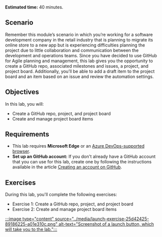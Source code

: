 
**Estimated time:** 40 minutes.

## Scenario

Remember this module’s scenario in which you’re working for a software development company in the retail industry that is planning to migrate its online store to a new app but is experiencing difficulties planning the project due to little collaboration and communication between the development and operations teams. Since you have decided to use GitHub for Agile planning and management, this lab gives you the opportunity to create a GitHub repo, associated milestones and issues, a project, and project board. Additionally, you’ll be able to add a draft item to the project board and an item based on an issue and review the automation settings.

## Objectives

In this lab, you will:

 -  Create a GitHub repo, project, and project board
 -  Create and manage project board items

## Requirements

 -  This lab requires **Microsoft Edge** or an [Azure DevOps-supported browser](/azure/devops/server/compatibility).
 -  **Set up an GitHub account:** If you don't already have a GitHub account that you can use for this lab, create one by following the instructions available in the article [Creating an account on GitHub](https://docs.github.com/get-started/quickstart/creating-an-account-on-github).

## Exercises

During this lab, you'll complete the following exercises:

 -  Exercise 1: Create a GitHub repo, project, and project board
 -  Exercise 2: Create and manage project board items

[:::image type="content" source="../media/launch-exercise-25d42425-89186225-a01e310c.png" alt-text="Screenshot of a launch button, which will take you to the lab.":::
 ](https://go.microsoft.com/fwlink/?linkid=2261093)
